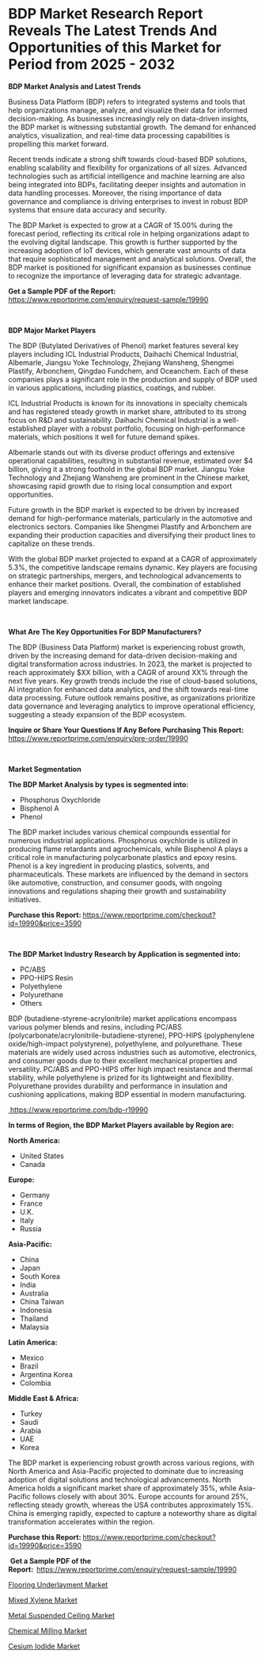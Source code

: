 <p><h1>BDP Market Research Report Reveals The Latest Trends And Opportunities of this Market for Period from 2025 - 2032</h1></p><p><strong>BDP Market Analysis and Latest Trends</strong></p>
<p><p>Business Data Platform (BDP) refers to integrated systems and tools that help organizations manage, analyze, and visualize their data for informed decision-making. As businesses increasingly rely on data-driven insights, the BDP market is witnessing substantial growth. The demand for enhanced analytics, visualization, and real-time data processing capabilities is propelling this market forward.</p><p>Recent trends indicate a strong shift towards cloud-based BDP solutions, enabling scalability and flexibility for organizations of all sizes. Advanced technologies such as artificial intelligence and machine learning are also being integrated into BDPs, facilitating deeper insights and automation in data handling processes. Moreover, the rising importance of data governance and compliance is driving enterprises to invest in robust BDP systems that ensure data accuracy and security.</p><p>The BDP Market is expected to grow at a CAGR of 15.00% during the forecast period, reflecting its critical role in helping organizations adapt to the evolving digital landscape. This growth is further supported by the increasing adoption of IoT devices, which generate vast amounts of data that require sophisticated management and analytical solutions. Overall, the BDP market is positioned for significant expansion as businesses continue to recognize the importance of leveraging data for strategic advantage.</p></p>
<p><strong>Get a Sample PDF of the Report:&nbsp;</strong> <a href="https://www.reportprime.com/enquiry/request-sample/19990?utm_campaign=41&utm_medium=2&utm_source=Github&utm_content=ia&utm_term=18032025&utm_id=bdp">https://www.reportprime.com/enquiry/request-sample/19990</a></p>
<p>&nbsp;</p>
<p><strong>BDP Major Market Players</strong></p>
<p><p>The BDP (Butylated Derivatives of Phenol) market features several key players including ICL Industrial Products, Daihachi Chemical Industrial, Albemarle, Jiangsu Yoke Technology, Zhejiang Wansheng, Shengmei Plastify, Arbonchem, Qingdao Fundchem, and Oceanchem. Each of these companies plays a significant role in the production and supply of BDP used in various applications, including plastics, coatings, and rubber.</p><p>ICL Industrial Products is known for its innovations in specialty chemicals and has registered steady growth in market share, attributed to its strong focus on R&D and sustainability. Daihachi Chemical Industrial is a well-established player with a robust portfolio, focusing on high-performance materials, which positions it well for future demand spikes.</p><p>Albemarle stands out with its diverse product offerings and extensive operational capabilities, resulting in substantial revenue, estimated over $4 billion, giving it a strong foothold in the global BDP market. Jiangsu Yoke Technology and Zhejiang Wansheng are prominent in the Chinese market, showcasing rapid growth due to rising local consumption and export opportunities.</p><p>Future growth in the BDP market is expected to be driven by increased demand for high-performance materials, particularly in the automotive and electronics sectors. Companies like Shengmei Plastify and Arbonchem are expanding their production capacities and diversifying their product lines to capitalize on these trends.</p><p>With the global BDP market projected to expand at a CAGR of approximately 5.3%, the competitive landscape remains dynamic. Key players are focusing on strategic partnerships, mergers, and technological advancements to enhance their market positions. Overall, the combination of established players and emerging innovators indicates a vibrant and competitive BDP market landscape.</p></p>
<p>&nbsp;</p>
<p><strong>What Are The Key Opportunities For BDP Manufacturers?</strong></p>
<p><p>The BDP (Business Data Platform) market is experiencing robust growth, driven by the increasing demand for data-driven decision-making and digital transformation across industries. In 2023, the market is projected to reach approximately $XX billion, with a CAGR of around XX% through the next five years. Key growth trends include the rise of cloud-based solutions, AI integration for enhanced data analytics, and the shift towards real-time data processing. Future outlook remains positive, as organizations prioritize data governance and leveraging analytics to improve operational efficiency, suggesting a steady expansion of the BDP ecosystem.</p></p>
<p><strong>Inquire or Share Your Questions If Any Before Purchasing This Report:</strong> <a href="https://www.reportprime.com/enquiry/pre-order/19990?utm_campaign=41&utm_medium=2&utm_source=Github&utm_content=ia&utm_term=18032025&utm_id=bdp">https://www.reportprime.com/enquiry/pre-order/19990</a></p>
<p>&nbsp;</p>
<p><strong>Market Segmentation</strong></p>
<p><strong>The BDP Market Analysis by types is segmented into:</strong></p>
<p><ul><li>Phosphorus Oxychloride</li><li>Bisphenol A</li><li>Phenol</li></ul></p>
<p><p>The BDP market includes various chemical compounds essential for numerous industrial applications. Phosphorus oxychloride is utilized in producing flame retardants and agrochemicals, while Bisphenol A plays a critical role in manufacturing polycarbonate plastics and epoxy resins. Phenol is a key ingredient in producing plastics, solvents, and pharmaceuticals. These markets are influenced by the demand in sectors like automotive, construction, and consumer goods, with ongoing innovations and regulations shaping their growth and sustainability initiatives.</p></p>
<p><strong>Purchase this Report:&nbsp;</strong><a href="https://www.reportprime.com/checkout?id=19990&price=3590&utm_campaign=41&utm_medium=2&utm_source=Github&utm_content=ia&utm_term=18032025&utm_id=bdp">https://www.reportprime.com/checkout?id=19990&price=3590</a></p>
<p>&nbsp;</p>
<p><strong>The BDP Market Industry Research by Application is segmented into:</strong></p>
<p><ul><li>PC/ABS</li><li>PPO-HIPS Resin</li><li>Polyethylene</li><li>Polyurethane</li><li>Others</li></ul></p>
<p><p>BDP (butadiene-styrene-acrylonitrile) market applications encompass various polymer blends and resins, including PC/ABS (polycarbonate/acrylonitrile-butadiene-styrene), PPO-HIPS (polyphenylene oxide/high-impact polystyrene), polyethylene, and polyurethane. These materials are widely used across industries such as automotive, electronics, and consumer goods due to their excellent mechanical properties and versatility. PC/ABS and PPO-HIPS offer high impact resistance and thermal stability, while polyethylene is prized for its lightweight and flexibility. Polyurethane provides durability and performance in insulation and cushioning applications, making BDP essential in modern manufacturing.</p></p>
<p><a href="https://www.reportprime.com/bdp-r19990?utm_campaign=41&utm_medium=2&utm_source=Github&utm_content=ia&utm_term=18032025&utm_id=bdp">&nbsp;https://www.reportprime.com/bdp-r19990</a></p>
<p><strong>In terms of Region, the BDP Market Players available by Region are:</strong></p>
<p>
    <p> <strong> North America: </strong>
        <ul>
            <li>United States</li>
            <li>Canada</li>
        </ul>
        </p> 
    <p> <strong> Europe: </strong>
        <ul>
            <li>Germany</li>
            <li>France</li>
            <li>U.K.</li>
            <li>Italy</li>
            <li>Russia</li>
        </ul>
        </p> 
    <p> <strong> Asia-Pacific: </strong>
        <ul>
            <li>China</li>
            <li>Japan</li>
            <li>South Korea</li>
            <li>India</li>
            <li>Australia</li>
            <li>China Taiwan</li>
            <li>Indonesia</li>
            <li>Thailand</li>
            <li>Malaysia</li>
        </ul>
        </p> 
    <p> <strong> Latin America: </strong>
        <ul>
            <li>Mexico</li>
            <li>Brazil</li>
            <li>Argentina Korea</li>
            <li>Colombia</li>
        </ul>
        </p> 
    <p> <strong> Middle East & Africa: </strong>
        <ul>
            <li>Turkey</li>
            <li>Saudi</li>
            <li>Arabia</li>
            <li>UAE</li>
            <li>Korea</li>
        </ul>
    </p>
    </p>
<p><p>The BDP market is experiencing robust growth across various regions, with North America and Asia-Pacific projected to dominate due to increasing adoption of digital solutions and technological advancements. North America holds a significant market share of approximately 35%, while Asia-Pacific follows closely with about 30%. Europe accounts for around 25%, reflecting steady growth, whereas the USA contributes approximately 15%. China is emerging rapidly, expected to capture a noteworthy share as digital transformation accelerates within the region.</p></p>
<p><strong>Purchase this Report: </strong><a href="https://www.reportprime.com/checkout?id=19990&price=3590&utm_campaign=41&utm_medium=2&utm_source=Github&utm_content=ia&utm_term=18032025&utm_id=bdp">https://www.reportprime.com/checkout?id=19990&price=3590</a></p>
<p>&nbsp;<strong>Get a Sample PDF of the Report:&nbsp;&nbsp;</strong><a href="https://www.reportprime.com/enquiry/request-sample/19990?utm_campaign=41&utm_medium=2&utm_source=Github&utm_content=ia&utm_term=18032025&utm_id=bdp">https://www.reportprime.com/enquiry/request-sample/19990</a></p>
<p><strong></strong></p>
<p><p><a href="https://github.com/beyeagamizjp/Market-Research-Report-List-1/blob/main/flooring-underlayment-market.md?utm_campaign=41&utm_medium=2&utm_source=Github&utm_content=ia&utm_term=18032025&utm_id=bdp">Flooring Underlayment Market</a></p><p><a href="https://github.com/naingbiner7i/Market-Research-Report-List-1/blob/main/mixed-xylene-market.md?utm_campaign=41&utm_medium=2&utm_source=Github&utm_content=ia&utm_term=18032025&utm_id=bdp">Mixed Xylene Market</a></p><p><a href="https://github.com/siwerhommer97/Market-Research-Report-List-1/blob/main/metal-suspended-ceiling-market.md?utm_campaign=41&utm_medium=2&utm_source=Github&utm_content=ia&utm_term=18032025&utm_id=bdp">Metal Suspended Ceiling Market</a></p><p><a href="https://github.com/sutrejaron/Market-Research-Report-List-1/blob/main/chemical-milling-market.md?utm_campaign=41&utm_medium=2&utm_source=Github&utm_content=ia&utm_term=18032025&utm_id=bdp">Chemical Milling Market</a></p><p><a href="https://github.com/baatetoshda/Market-Research-Report-List-1/blob/main/cesium-iodide-market.md?utm_campaign=41&utm_medium=2&utm_source=Github&utm_content=ia&utm_term=18032025&utm_id=bdp">Cesium Iodide Market</a></p></p>